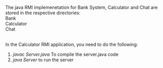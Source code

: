 The java RMI implemenetation for Bank System, Calculator and Chat are stored in the respective directories:<br>
Bank<br>
Calculator<br>
Chat<br><br>

In the Calculator RMI application, you need to do the following: <br>
<ol>
<li><em>javac Server.java</em>  To compile the server.java code</li>
  <li><em>java Server</em>   to run the server</li>
  
  </ol>



